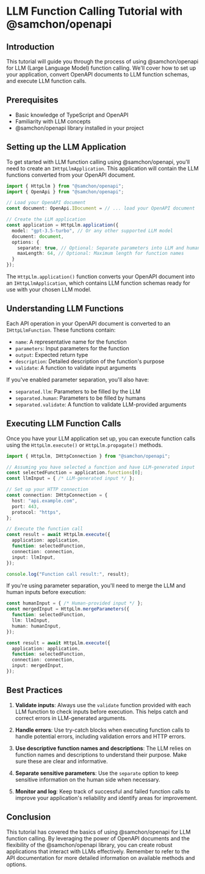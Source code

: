 # LLM Function Calling Tutorial with @samchon/openapi

## Introduction

This tutorial will guide you through the process of using @samchon/openapi for LLM (Large Language Model) function calling. We'll cover how to set up your application, convert OpenAPI documents to LLM function schemas, and execute LLM function calls.

## Prerequisites

- Basic knowledge of TypeScript and OpenAPI
- Familiarity with LLM concepts
- @samchon/openapi library installed in your project

## Setting up the LLM Application

To get started with LLM function calling using @samchon/openapi, you'll need to create an `IHttpLlmApplication`. This application will contain the LLM functions converted from your OpenAPI document.

```typescript
import { HttpLlm } from "@samchon/openapi";
import { OpenApi } from "@samchon/openapi";

// Load your OpenAPI document
const document: OpenApi.IDocument = // ... load your OpenAPI document

// Create the LLM application
const application = HttpLlm.application({
  model: "gpt-3.5-turbo", // Or any other supported LLM model
  document: document,
  options: {
    separate: true, // Optional: Separate parameters into LLM and human sides
    maxLength: 64, // Optional: Maximum length for function names
  }
});
```

The `HttpLlm.application()` function converts your OpenAPI document into an `IHttpLlmApplication`, which contains LLM function schemas ready for use with your chosen LLM model.

## Understanding LLM Functions

Each API operation in your OpenAPI document is converted to an `IHttpLlmFunction`. These functions contain:

- `name`: A representative name for the function
- `parameters`: Input parameters for the function
- `output`: Expected return type
- `description`: Detailed description of the function's purpose
- `validate`: A function to validate input arguments

If you've enabled parameter separation, you'll also have:

- `separated.llm`: Parameters to be filled by the LLM
- `separated.human`: Parameters to be filled by humans
- `separated.validate`: A function to validate LLM-provided arguments

## Executing LLM Function Calls

Once you have your LLM application set up, you can execute function calls using the `HttpLlm.execute()` or `HttpLlm.propagate()` methods.

```typescript
import { HttpLlm, IHttpConnection } from "@samchon/openapi";

// Assuming you have selected a function and have LLM-generated input
const selectedFunction = application.functions[0];
const llmInput = { /* LLM-generated input */ };

// Set up your HTTP connection
const connection: IHttpConnection = {
  host: "api.example.com",
  port: 443,
  protocol: "https",
};

// Execute the function call
const result = await HttpLlm.execute({
  application: application,
  function: selectedFunction,
  connection: connection,
  input: llmInput,
});

console.log("Function call result:", result);
```

If you're using parameter separation, you'll need to merge the LLM and human inputs before execution:

```typescript
const humanInput = { /* Human-provided input */ };
const mergedInput = HttpLlm.mergeParameters({
  function: selectedFunction,
  llm: llmInput,
  human: humanInput,
});

const result = await HttpLlm.execute({
  application: application,
  function: selectedFunction,
  connection: connection,
  input: mergedInput,
});
```

## Best Practices

1. **Validate inputs**: Always use the `validate` function provided with each LLM function to check inputs before execution. This helps catch and correct errors in LLM-generated arguments.

2. **Handle errors**: Use try-catch blocks when executing function calls to handle potential errors, including validation errors and HTTP errors.

3. **Use descriptive function names and descriptions**: The LLM relies on function names and descriptions to understand their purpose. Make sure these are clear and informative.

4. **Separate sensitive parameters**: Use the `separate` option to keep sensitive information on the human side when necessary.

5. **Monitor and log**: Keep track of successful and failed function calls to improve your application's reliability and identify areas for improvement.

## Conclusion

This tutorial has covered the basics of using @samchon/openapi for LLM function calling. By leveraging the power of OpenAPI documents and the flexibility of the @samchon/openapi library, you can create robust applications that interact with LLMs effectively. Remember to refer to the API documentation for more detailed information on available methods and options.